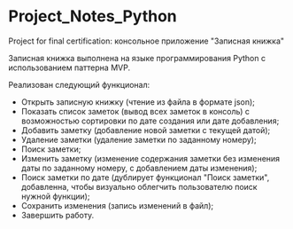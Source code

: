 # Project_Notes_Python
Project for final certification: консольное приложение "Записная книжка"

Записная книжка выполнена на языке программирования Python c использованием паттерна MVP.

Реализован следующий функционал:

* Открыть записную книжку (чтение из файла в формате json);
* Показать список заметок (вывод всех заметок в консоль) с возможностью сортировки по дате создания 
  или дате добавления; 
* Добавить заметку (добавление новой заметки с текущей датой);
* Удаление заметки (удаление заметки по заданному номеру);
* Поиск заметки;
* Изменить заметку (изменение содержания заметки без изменения даты по заданному номеру, 
  с добавлением даты изменения);
* Поиск заметки по дате (дублирует функционал "Поиск заметки", добавленна, чтобы визуально облегчить пользователю 
  поиск нужной функции);
* Сохранить изменения (запись изменений в файл);
* Завершить работу.